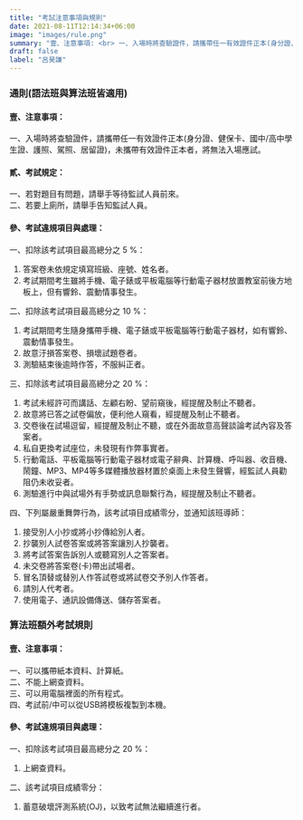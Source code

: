 ```yaml
---
title: "考試注意事項與規則"
date: 2021-08-11T12:14:34+06:00
image: "images/rule.png"
summary: "壹、注意事項: <br> 一、入場時將查驗證件，請攜帶任一有效證件正本(身分證、健保卡、國中/高中學生證、護照、駕照、居留證)，未攜帶有效證件正本者 ..."
draft: false
label: "呂昊謙"
---
```


### 通則(語法班與算法班皆適用)

#### 壹、注意事項：
   一、入場時將查驗證件，請攜帶任一有效證件正本(身分證、健保卡、國中/高中學生證、護照、駕照、居留證)，未攜帶有效證件正本者，將無法入場應試。  

#### 貳、考試規定：
   一、若對題目有問題，請舉手等待監試人員前來。  
   二、若要上廁所，請舉手告知監試人員。  

#### 參、考試違規項目與處理：  

   一、扣除該考試項目最高總分之 5 %：     
   1. 答案卷未依規定填寫班級、座號、姓名者。  
   2. 考試期間考生雖將手機、電子錶或平板電腦等行動電子器材放置教室前後方地板上，但有響鈴、震動情事發生。  

   二、扣除該考試項目最高總分之 10 %：  
   1. 考試期間考生隨身攜帶手機、電子錶或平板電腦等行動電子器材，如有響鈴、震動情事發生。  
   2. 故意汙損答案卷、損壞試題卷者。  
   3. 測驗結束後逾時作答，不服糾正者。  

   三、扣除該考試項目最高總分之 20 %：  
   1. 考試未經許可而講話、左顧右盼、望前窺後，經提醒及制止不聽者。  
   2. 故意將已答之試卷偏放，便利他人窺看，經提醒及制止不聽者。  
   3. 交卷後在試場逗留，經提醒及制止不聽，或在外面故意高聲談論考試內容及答案者。
   4. 私自更換考試座位，未發現有作弊事實者。  
   5. 行動電話、平板電腦等行動電子器材或電子辭典、計算機、呼叫器、收音機、鬧鐘、MP3、MP4等多媒體播放器材置於桌面上未發生聲響，經監試人員勸阻仍未收妥者。  
   6. 測驗進行中與試場外有手勢或訊息聯繫行為，經提醒及制止不聽者。  

   四、下列屬嚴重舞弊行為，該考試項目成績零分，並通知該班導師：  
   1. 接受別人小抄或將小抄傳給別人者。  
   2. 抄襲別人試卷答案或將答案讓別人抄襲者。  
   3. 將考試答案告訴別人或聽寫別人之答案者。  
   4. 未交卷將答案卷(卡)帶出試場者。  
   5. 冒名頂替或替別人作答試卷或將試卷交予別人作答者。  
   6. 請別人代考者。  
   7. 使用電子、通訊設備傳送、儲存答案者。  

### 算法班額外考試規則

#### 壹、注意事項：  
   一、可以攜帶紙本資料、計算紙。  
   二、不能上網查資料。  
   三、可以用電腦裡面的所有程式。  
   四、考試前/中可以從USB將模板複製到本機。  

#### 參、考試違規項目與處理：  

   一、扣除該考試項目最高總分之 20 %：  
   1. 上網查資料。  
   
   二、該考試項目成績零分：  
   1. 蓄意破壞評測系統(OJ)，以致考試無法繼續進行者。  


